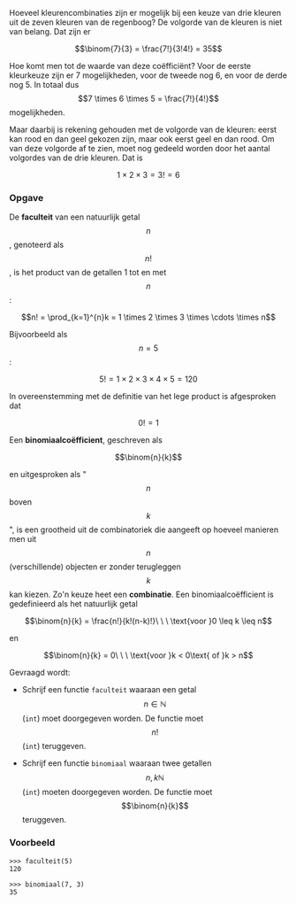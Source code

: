 Hoeveel kleurencombinaties zijn er mogelijk bij een keuze van drie kleuren uit de zeven kleuren van de regenboog? De volgorde van de kleuren is niet van belang. Dat zijn er

$$\binom{7}{3} = \frac{7!}{3!4!} = 35$$

Hoe komt men tot de waarde van deze coëfficiënt? Voor de eerste kleurkeuze zijn er 7 mogelijkheden, voor de tweede nog 6, en voor de derde nog 5. In totaal dus $$7 \times 6 \times 5 = \frac{7!}{4!}$$ mogelijkheden.

Maar daarbij is rekening gehouden met de volgorde van de kleuren: eerst kan rood en dan geel gekozen zijn, maar ook eerst geel en dan rood. Om van deze volgorde af te zien, moet nog gedeeld worden door het aantal volgordes van de drie kleuren. Dat is

$$1 \times 2 \times 3 = 3! = 6$$

### Opgave

De **faculteit** van een natuurlijk getal $$n$$, genoteerd als $$n!$$, is het product van de getallen 1 tot en met $$n$$:

$$n! = \prod_{k=1}^{n}k = 1 \times 2 \times 3 \times \cdots \times n$$

Bijvoorbeeld als $$n = 5$$:

$$5! = 1 \times 2 \times 3 \times 4 \times 5 = 120$$

In overeenstemming met de definitie van het lege product is afgesproken dat

$$0! = 1$$

Een **binomiaalcoëfficient**, geschreven als

$$\binom{n}{k}$$

en uitgesproken als "$$n$$ boven $$k$$", is een grootheid uit de combinatoriek die aangeeft op hoeveel manieren men uit $$n$$ (verschillende) objecten er zonder terugleggen $$k$$ kan kiezen. Zo'n keuze heet een **combinatie**. Een binomiaalcoëfficient is gedefinieerd als het natuurlijk getal

$$\binom{n}{k} = \frac{n!}{k!(n-k)!}\ \ \ \text{voor }0 \leq k \leq n$$

en

$$\binom{n}{k} = 0\ \ \ \text{voor }k < 0\text{ of }k > n$$

Gevraagd wordt:

- Schrijf een functie `faculteit` waaraan een getal $$n \in \mathbb{N}$$ (`int`) moet doorgegeven worden. De functie moet $$n!$$ (`int`) teruggeven.

- Schrijf een functie `binomiaal` waaraan twee getallen $$n, k \mathbb{N}$$ (`int`) moeten doorgegeven worden. De functie moet $$\binom{n}{k}$$ teruggeven.

### Voorbeeld

```console?lang=python&prompt=>>>
>>> faculteit(5)
120

>>> binomiaal(7, 3)
35
```
